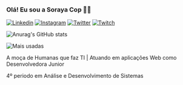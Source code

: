 ### Olá! Eu sou a Soraya Cop 👋🏼
[![Linkedin](	https://img.shields.io/badge/LinkedIn-0077B5?style=for-the-badge&logo=linkedin&logoColor=white)](https://www.linkedin.com/in/sorayacop/)
[![Instagram](https://img.shields.io/badge/Instagram-E4405F?style=for-the-badge&logo=instagram&logoColor=white)](https://www.instagram.com/soraya_cop/)
[![Twitter](https://img.shields.io/badge/Twitter-1DA1F2?style=for-the-badge&logo=twitter&logoColor=white)](https://twitter.com/CopSoraya)
[![Twitch](https://img.shields.io/badge/Twitch-9146FF?style=for-the-badge&logo=twitch&logoColor=white)](https://twitch.tv/sorayacop)

![Anurag's GitHub stats](https://github-readme-stats.vercel.app/api?username=anuraghazra&show_icons=true&theme=dracula)

![Mais usadas](https://github-readme-stats.vercel.app/api/top-langs/?username=sorayacop&layout=compact)

A moça de Humanas que faz TI | Atuando em aplicações Web como Desenvolvedora Junior

4º periodo em Análise e Desenvolvimento de Sistemas
